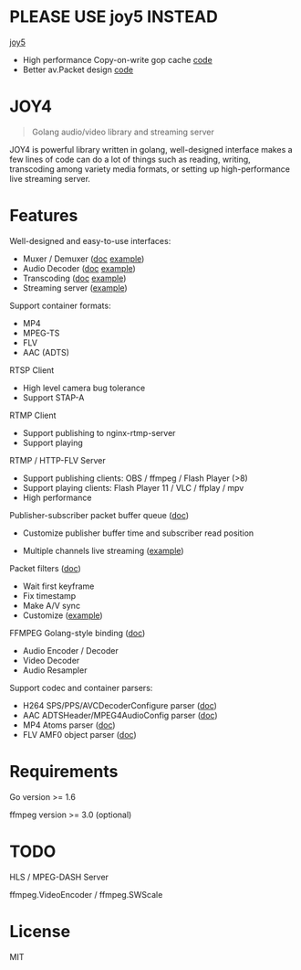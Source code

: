 # PLEASE USE joy5 INSTEAD

[joy5](https://github.com/nareix/joy5)

- High performance Copy-on-write gop cache [code](https://github.com/nareix/joy5/blob/master/cmd/avtool/pubsub.go)
- Better av.Packet design [code](https://github.com/nareix/joy5/blob/master/av/av.go)

# JOY4

> Golang audio/video library and streaming server

JOY4 is powerful library written in golang, well-designed interface makes a few lines of code can do a lot of things such as reading, writing, transcoding among variety media formats, or setting up high-performance live streaming server.

# Features

Well-designed and easy-to-use interfaces:

- Muxer / Demuxer ([doc](https://godoc.org/github.com/souliot/joy4/av#Demuxer) [example](https://github.com/souliot/joy4/blob/master/examples/open_probe_file/main.go))
- Audio Decoder ([doc](https://godoc.org/github.com/souliot/joy4/av#AudioDecoder) [example](https://github.com/souliot/joy4/blob/master/examples/audio_decode/main.go))
- Transcoding ([doc](https://godoc.org/github.com/souliot/joy4/av/transcode) [example](https://github.com/souliot/joy4/blob/master/examples/transcode/main.go))
- Streaming server ([example](https://github.com/souliot/joy4/blob/master/examples/http_flv_and_rtmp_server/main.go))

Support container formats:

- MP4
- MPEG-TS
- FLV
- AAC (ADTS)

RTSP Client

- High level camera bug tolerance
- Support STAP-A

RTMP Client

- Support publishing to nginx-rtmp-server
- Support playing

RTMP / HTTP-FLV Server

- Support publishing clients: OBS / ffmpeg / Flash Player (>8)
- Support playing clients: Flash Player 11 / VLC / ffplay / mpv
- High performance

Publisher-subscriber packet buffer queue ([doc](https://godoc.org/github.com/souliot/joy4/av/pubsub))

- Customize publisher buffer time and subscriber read position

- Multiple channels live streaming ([example](https://github.com/souliot/joy4/blob/master/examples/rtmp_server_channels/main.go))

Packet filters ([doc](https://godoc.org/github.com/souliot/joy4/av/pktque))

- Wait first keyframe
- Fix timestamp
- Make A/V sync
- Customize ([example](https://github.com/souliot/joy4/blob/master/examples/rtmp_server_channels/main.go#L19))

FFMPEG Golang-style binding ([doc](https://godoc.org/github.com/souliot/joy4/cgo/ffmpeg))

- Audio Encoder / Decoder
- Video Decoder
- Audio Resampler

Support codec and container parsers:

- H264 SPS/PPS/AVCDecoderConfigure parser ([doc](https://godoc.org/github.com/souliot/joy4/codec/h264parser))
- AAC ADTSHeader/MPEG4AudioConfig parser ([doc](https://godoc.org/github.com/souliot/joy4/codec/aacparser))
- MP4 Atoms parser ([doc](https://godoc.org/github.com/souliot/joy4/format/mp4/mp4io))
- FLV AMF0 object parser ([doc](https://godoc.org/github.com/souliot/joy4/format/flv/flvio))

# Requirements

Go version >= 1.6

ffmpeg version >= 3.0 (optional)

# TODO

HLS / MPEG-DASH Server

ffmpeg.VideoEncoder / ffmpeg.SWScale

# License

MIT
